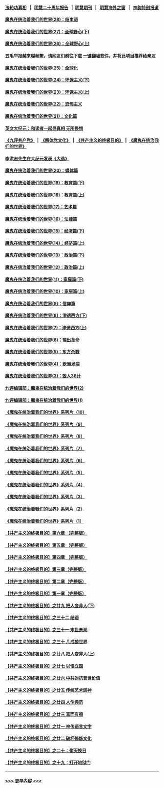 #### [法轮功真相](https://github.com/gfw-breaker/truth/blob/master/README.md?t=0) &nbsp;&nbsp;|&nbsp;&nbsp; [明慧二十周年报告](https://github.com/gfw-breaker/mh-reports/blob/master/README.md?t=0) &nbsp;&nbsp;|&nbsp;&nbsp;[明慧期刊](https://github.com/gfw-breaker/mh-qikan) &nbsp;&nbsp;|&nbsp;&nbsp; [明慧海外之窗](https://github.com/gfw-breaker/mh-news/blob/master/README.md?t=0) &nbsp;&nbsp;|&nbsp;&nbsp; [神韵特别报道](https://github.com/gfw-breaker/mh-news/blob/master/shenyun.md?t=0)
#### [魔鬼在统治着我们的世界(28)：结束语](../pages/nsc422/n10936246.md?t=07151201) 
#### [魔鬼在统治着我们的世界(27)：全球野心(下)](../pages/nsc422/n10928319.md?t=07151201) 
#### [魔鬼在统治着我们的世界(26)：全球野心(上)](../pages/nsc422/n10900318.md?t=07151201) 
#### 五毛举报越来越频繁，请网友们前往下载 [一键翻墙软件](https://github.com/gfw-breaker/ssr-accounts)，并将此项目推荐给亲友
#### [魔鬼在统治着我们的世界(25)：全球化](../pages/nsc422/n10788205.md?t=07151201) 
#### [魔鬼在统治着我们的世界(24)：环保主义(下)](../pages/nsc422/n10695307.md?t=07151201) 
#### [魔鬼在统治着我们的世界(23)：环保主义(上)](../pages/nsc422/n10688613.md?t=07151201) 
#### [魔鬼在统治着我们的世界(22)：恐怖主义](../pages/nsc422/n10614727.md?t=07151201) 
#### [魔鬼在统治着我们的世界(21)：文化篇](../pages/nsc422/n10597706.md?t=07151201) 
#### [英文大纪元：和读者一起寻真相 无所畏惧](../pages/nsc422/n12542027.md?t=07151201) 
#### [《九评共产党》](https://github.com/begood0513/9ping.md/blob/master/README.md) &nbsp;|&nbsp; [《解体党文化》](../../../../jtdwh.md/blob/master/README.md)  &nbsp;|&nbsp; [《共产主义的终极目的》](../../../../gczydzjmd.md/blob/master/README.md) &nbsp;|&nbsp; [《魔鬼在统治我们的世界》](../../../../mgztzwmdsj.md/blob/master/README.md) 
#### [李洪志先生在大纪元发表《大选》](../pages/nsc422/n12534746.md?t=07151201) 
#### [魔鬼在统治着我们的世界(20)：媒体篇](../pages/nsc422/n10586579.md?t=07151201) 
#### [魔鬼在统治着我们的世界(19)：教育篇(下)](../pages/nsc422/n10564808.md?t=07151201) 
#### [魔鬼在统治着我们的世界(18)：教育篇(上)](../pages/nsc422/n10526970.md?t=07151201) 
#### [魔鬼在统治着我们的世界(17)：艺术篇](../pages/nsc422/n10499093.md?t=07151201) 
#### [魔鬼在统治着我们的世界(16)：法律篇](../pages/nsc422/n10485969.md?t=07151201) 
#### [魔鬼在统治着我们的世界(15)：经济篇(下)](../pages/nsc422/n10469975.md?t=07151201) 
#### [魔鬼在统治着我们的世界(14)：经济篇(上)](../pages/nsc422/n10457370.md?t=07151201) 
#### [魔鬼在统治着我们的世界(13)：政治篇(下)](../pages/nsc422/n10448270.md?t=07151201) 
#### [魔鬼在统治着我们的世界(12)：政治篇(上)](../pages/nsc422/n10444576.md?t=07151201) 
#### [魔鬼在统治着我们的世界(11)：家庭篇(下)](../pages/nsc422/n10440961.md?t=07151201) 
#### [魔鬼在统治着我们的世界(10)：家庭篇(上)](../pages/nsc422/n10435448.md?t=07151201) 
#### [魔鬼在统治着我们的世界(9)：信仰篇](../pages/nsc422/n10432159.md?t=07151201) 
#### [魔鬼在统治着我们的世界(8)：渗透西方(下)](../pages/nsc422/n10429603.md?t=07151201) 
#### [魔鬼在统治着我们的世界(7)：渗透西方(上)](../pages/nsc422/n10426013.md?t=07151201) 
#### [魔鬼在统治着我们的世界(6)：输出革命](../pages/nsc422/n10421536.md?t=07151201) 
#### [魔鬼在统治着我们的世界(5)：东方杀戮](../pages/nsc422/n10417707.md?t=07151201) 
#### [魔鬼在统治着我们的世界(4)：欧洲发端](../pages/nsc422/n10414890.md?t=07151201) 
#### [魔鬼在统治着我们的世界(3)：毁人36计](../pages/nsc422/n10411583.md?t=07151201) 
#### [九评编辑部：魔鬼在统治着我们的世界(2)](../pages/nsc422/n10410036.md?t=07151201) 
#### [九评编辑部：魔鬼在统治着我们的世界(1)](../pages/nsc422/n10406825.md?t=07151201) 
#### [《魔鬼在统治着我们的世界》系列片（10）](../pages/nsc422/n12292670.md?t=07151201) 
#### [《魔鬼在统治着我们的世界》系列片（9）](../pages/nsc422/n12290859.md?t=07151201) 
#### [《魔鬼在统治着我们的世界》系列片（8）](../pages/nsc422/n12287445.md?t=07151201) 
#### [《魔鬼在统治着我们的世界》系列片（7）](../pages/nsc422/n12283425.md?t=07151201) 
#### [《魔鬼在统治着我们的世界》系列片（6）](../pages/nsc422/n12282314.md?t=07151201) 
#### [《魔鬼在统治着我们的世界》系列片（5）](../pages/nsc422/n12281419.md?t=07151201) 
#### [《魔鬼在统治着我们的世界》系列片（4）](../pages/nsc422/n12274024.md?t=07151201) 
#### [《魔鬼在统治着我们的世界》系列片（3）](../pages/nsc422/n12271322.md?t=07151201) 
#### [《魔鬼在统治着我们的世界》系列片（2）](../pages/nsc422/n12269049.md?t=07151201) 
#### [《魔鬼在统治着我们的世界》系列片（1）](../pages/nsc422/n12267575.md?t=07151201) 
#### [【共产主义的终极目的】第六章 （完整版）](../pages/nsc422/n11428913.md?t=07151201) 
#### [【共产主义的终极目的】第五章 （完整版）](../pages/nsc422/n11428912.md?t=07151201) 
#### [【共产主义的终极目的】第四章 （完整版）](../pages/nsc422/n11428907.md?t=07151201) 
#### [【共产主义的终极目的】第三章（完整版）](../pages/nsc422/n11428848.md?t=07151201) 
#### [【共产主义的终极目的】第二章（完整版）](../pages/nsc422/n11428831.md?t=07151201) 
#### [【共产主义的终极目的】第一章（完整版）](../pages/nsc422/n11417651.md?t=07151201) 
#### [【共产主义的终极目的】之廿九 把人变非人(下)](../pages/nsc422/n11344140.md?t=07151201) 
#### [【共产主义的终极目的】之三十二 结语](../pages/nsc422/n11360535.md?t=07151201) 
#### [【共产主义的终极目的】之三十一 末世景观](../pages/nsc422/n11351129.md?t=07151201) 
#### [【共产主义的终极目的】之三十 几成狼世界](../pages/nsc422/n11348280.md?t=07151201) 
#### [【共产主义的终极目的】之廿八 把人变非人(上)](../pages/nsc422/n11340492.md?t=07151201) 
#### [【共产主义的终极目的】之廿七 以恨立国](../pages/nsc422/n11336944.md?t=07151201) 
#### [【共产主义的终极目的】之廿六 中共对抗普世价值](../pages/nsc422/n11324785.md?t=07151201) 
#### [【共产主义的终极目的】之廿五 传统艺术颂神](../pages/nsc422/n11296396.md?t=07151201) 
#### [【共产主义的终极目的】之廿四 人伦典范](../pages/nsc422/n11296397.md?t=07151201) 
#### [【共产主义的终极目的】之廿三 富而有德](../pages/nsc422/n11283598.md?t=07151201) 
#### [【共产主义的终极目的】之廿一 神传语言文字](../pages/nsc422/n11263265.md?t=07151201) 
#### [【共产主义的终极目的】之廿二 破坏修炼文化](../pages/nsc422/n11245728.md?t=07151201) 
#### [【共产主义的终极目的】之二十：偷天换日](../pages/nsc422/n11238846.md?t=07151201) 
#### [【共产主义的终极目的】之十九：打开地狱门](../pages/nsc422/n11206376.md?t=07151201) 

----
#### [ >>> 更早内容 <<< ](../indexes/nsc422-earlier.md)
